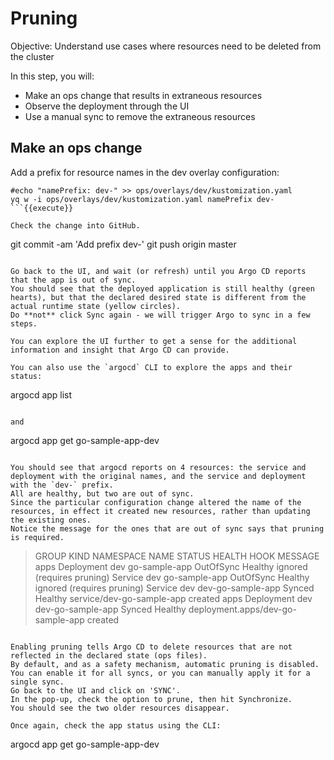 # Pruning

Objective:
Understand use cases where resources need to be deleted from the cluster

In this step, you will:
* Make an ops change that results in extraneous resources
* Observe the deployment through the UI
* Use a manual sync to remove the extraneous resources

## Make an ops change

Add a prefix for resource names in the dev overlay configuration:

```
#echo "namePrefix: dev-" >> ops/overlays/dev/kustomization.yaml
yq w -i ops/overlays/dev/kustomization.yaml namePrefix dev-
```{{execute}}

Check the change into GitHub.

```
git commit -am 'Add prefix dev-'
git push origin master
```{{execute}}

Go back to the UI, and wait (or refresh) until you Argo CD reports that the app is out of sync.
You should see that the deployed application is still healthy (green hearts), but that the declared desired state is different from the actual runtime state (yellow circles).
Do **not** click Sync again - we will trigger Argo to sync in a few steps.

You can explore the UI further to get a sense for the additional information and insight that Argo CD can provide.

You can also use the `argocd` CLI to explore the apps and their status:
```
argocd app list
```{{execute}}

and

```
argocd app get go-sample-app-dev
```{{execute}}

You should see that argocd reports on 4 resources: the service and deployment with the original names, and the service and deployment with the `dev-` prefix.
All are healthy, but two are out of sync.
Since the particular configuration change altered the name of the resources, in effect it created new resources, rather than updating the existing ones.
Notice the message for the ones that are out of sync says that pruning is required.

```
> GROUP  KIND        NAMESPACE  NAME               STATUS     HEALTH   HOOK  MESSAGE
> apps   Deployment  dev        go-sample-app      OutOfSync  Healthy        ignored (requires pruning)
>        Service     dev        go-sample-app      OutOfSync  Healthy        ignored (requires pruning)
>        Service     dev        dev-go-sample-app  Synced     Healthy        service/dev-go-sample-app created
> apps   Deployment  dev        dev-go-sample-app  Synced     Healthy        deployment.apps/dev-go-sample-app created
```

Enabling pruning tells Argo CD to delete resources that are not reflected in the declared state (ops files).
By default, and as a safety mechanism, automatic pruning is disabled.
You can enable it for all syncs, or you can manually apply it for a single sync.
Go back to the UI and click on 'SYNC'.
In the pop-up, check the option to prune, then hit Synchronize.
You should see the two older resources disappear.

Once again, check the app status using the CLI:
```
argocd app get go-sample-app-dev
```{{execute}}
